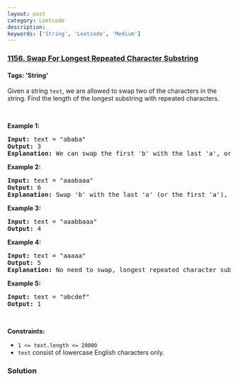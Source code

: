 ```yaml
---
layout: post
category: Leetcode
description: 
keywords: ['String', 'Leetcode', 'Medium']
---
```

### [1156. Swap For Longest Repeated Character Substring](https://leetcode.com/problems/swap-for-longest-repeated-character-substring)

#### Tags: 'String'

<div class="content__u3I1 question-content__JfgR"><div><p>Given a string <code>text</code>, we are allowed to swap two of the characters in the string. Find the length of the longest substring with repeated characters.</p>
<p> </p>
<p><strong>Example 1:</strong></p>
<pre><strong>Input:</strong> text = "ababa"
<strong>Output:</strong> 3
<strong>Explanation:</strong> We can swap the first 'b' with the last 'a', or the last 'b' with the first 'a'. Then, the longest repeated character substring is "aaa", which its length is 3.
</pre>
<p><strong>Example 2:</strong></p>
<pre><strong>Input:</strong> text = "aaabaaa"
<strong>Output:</strong> 6
<strong>Explanation:</strong> Swap 'b' with the last 'a' (or the first 'a'), and we get longest repeated character substring "aaaaaa", which its length is 6.
</pre>
<p><strong>Example 3:</strong></p>
<pre><strong>Input:</strong> text = "aaabbaaa"
<strong>Output:</strong> 4
</pre>
<p><strong>Example 4:</strong></p>
<pre><strong>Input:</strong> text = "aaaaa"
<strong>Output:</strong> 5
<strong>Explanation:</strong> No need to swap, longest repeated character substring is "aaaaa", length is 5.
</pre>
<p><strong>Example 5:</strong></p>
<pre><strong>Input:</strong> text = "abcdef"
<strong>Output:</strong> 1
</pre>
<p> </p>
<p><strong>Constraints:</strong></p>
<ul>
<li><code>1 &lt;= text.length &lt;= 20000</code></li>
<li><code>text</code> consist of lowercase English characters only.</li>
</ul></div></div>

### Solution
